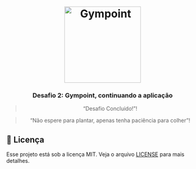 <h1 align="center">
  <img alt="Gympoint" title="Gympoint" src=".github/logo.png" width="200px" />
</h1>

<h3 align="center">
  Desafio 2: Gympoint, continuando a aplicação
</h3>

<blockquote align="center">“Desafio Concluido!”!</blockquote>


<blockquote align="center">“Não espere para plantar, apenas tenha paciência para colher”!</blockquote>

## :memo: Licença

Esse projeto está sob a licença MIT. Veja o arquivo [LICENSE](LICENSE.md) para mais detalhes.
